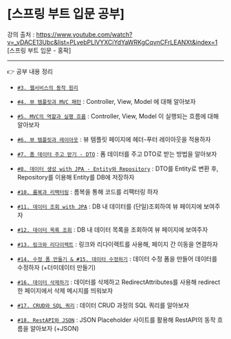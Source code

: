 # [스프링 부트 입문 공부]
강의 출처 : https://www.youtube.com/watch?v=_vDACE13Ubc&list=PLyebPLlVYXCiYdYaWRKgCqvnCFrLEANXt&index=1 [스프링 부트 입문 - 홍팍]

---
👉 공부 내용 정리 <br/>

- [`#3. 웹서비스의 동작 원리`](https://velog.io/@gogori6565/1)
  
- [`#4. 뷰 템플릿과 MVC 패턴`](https://velog.io/@gogori6565/%EC%8A%A4%ED%94%84%EB%A7%81-%EB%B6%80%ED%8A%B8-%EC%9E%85%EB%AC%B8-4-%EB%B7%B0-%ED%85%9C%ED%94%8C%EB%A6%BF%EA%B3%BC-MVC-%ED%8C%A8) : Controller, View, Model 에 대해 알아보자
    
- [`#5. MVC의 역할과 실행 흐름`](https://velog.io/@gogori6565/%EC%8A%A4%ED%94%84%EB%A7%81-%EB%B6%80%ED%8A%B8-%EC%9E%85%EB%AC%B8-5-MVC%EC%9D%98-%EC%97%AD%ED%95%A0%EA%B3%BC-%EC%8B%A4%ED%96%89-%ED%9D%90%EB%A6%84) : Controller, View, Model 이 실행되는 흐름에 대해 알아보자
    
- [`#6. 뷰 템플릿과 레이아웃`](https://velog.io/@gogori6565/%EC%8A%A4%ED%94%84%EB%A7%81-%EB%B6%80%ED%8A%B8-%EC%9E%85%EB%AC%B8-6-%EB%B7%B0-%ED%85%9C%ED%94%8C%EB%A6%BF%EA%B3%BC-%EB%A0%88%EC%9D%B4%EC%95%84%EC%9B%83) : 뷰 템플릿 페이지에 헤더-푸터 레이아웃을 적용하자
    
- [`#7. 폼 데이터 주고 받기 - DTO`](https://velog.io/@gogori6565/Spring-Boot-7-%ED%8F%BC-%EB%8D%B0%EC%9D%B4%ED%84%B0-%EC%A3%BC%EA%B3%A0-%EB%B0%9B%EA%B8%B0) : 폼 데이터를 주고 DTO로 받는 방법을 알아보자
    
- [`#8. 데이터 생성 with JPA - Entity와 Repository`](https://velog.io/@gogori6565/Spring-Boot-8-%EB%8D%B0%EC%9D%B4%ED%84%B0-%EC%83%9D%EC%84%B1-with-JPA) : DTO를 Entity로 변환 후, Repository를 이용해 Entity를 DB에 저장하자

- [`#10. 롬복과 리팩터링`](https://velog.io/@gogori6565/Spring-Boot-10-%EB%A1%AC%EB%B3%B5%EA%B3%BC-%EB%A6%AC%ED%8C%A9%ED%84%B0%EB%A7%81) : 롬복을 통해 코드를 리팩터링 하자

- [`#11. 데이터 조회 with JPA`](https://velog.io/@gogori6565/Spring-Boot-11-%EB%8D%B0%EC%9D%B4%ED%84%B0-%EC%A1%B0%ED%9A%8C-with-JPA) : DB 내 데이터를 (단일)조회하여 뷰 페이지에 보여주자

- [`#12. 데이터 목록 조회`](https://velog.io/@gogori6565/Spring-Boot-12-%EB%8D%B0%EC%9D%B4%ED%84%B0-%EB%AA%A9%EB%A1%9D-%EC%A1%B0%ED%9A%8C) : DB 내 데이터 목록을 조회하여 뷰 페이지에 보여주자

- [`#13. 링크와 리다이렉트`](https://velog.io/@gogori6565/Spring-Boot-13.-%EB%A7%81%ED%81%AC%EC%99%80-%EB%A6%AC%EB%8B%A4%EC%9D%B4%EB%A0%89%ED%8A%B8) : 링크와 리다이렉트를 사용해, 페이지 간 이동을 연결하자

- [`#14. 수정 폼 만들기 & #15. 데이터 수정하기`](https://velog.io/@gogori6565/Spring-Boot-14.-%EC%88%98%EC%A0%95-%ED%8F%BC-%EB%A7%8C%EB%93%A4%EA%B8%B0-15.-%EB%8D%B0%EC%9D%B4%ED%84%B0-%EC%88%98%EC%A0%95%ED%95%98%EA%B8%B0) : 데이터 수정 폼을 만들어 데이터를 수정하자 (+더미데이터 만들기)
  
- [`#16. 데이터 삭제하기`](https://velog.io/@gogori6565/Spring-Boot-16.-%EB%8D%B0%EC%9D%B4%ED%84%B0-%EC%82%AD%EC%A0%9C%ED%95%98%EA%B8%B0) : 데이터를 삭제하고 RedirectAttributes를 사용해 redirect 한 페이지에서 삭제 메시지를 띄워보자

- [`#17. CRUD와 SQL 쿼리`](https://velog.io/@gogori6565/Spring-Boot-17.-CRUD%EC%99%80-SQL-%EC%BF%BC%EB%A6%AC) : 데이터 CRUD 과정의 SQL 쿼리를 알아보자

- [`#18. RestAPI와 JSON`](https://velog.io/@gogori6565/Spring-Boot-18.-RestAPI-JSON) : JSON Placeholder 사이트를 활용해 RestAPI의 동작 흐름을 알아보자 (+JSON)
